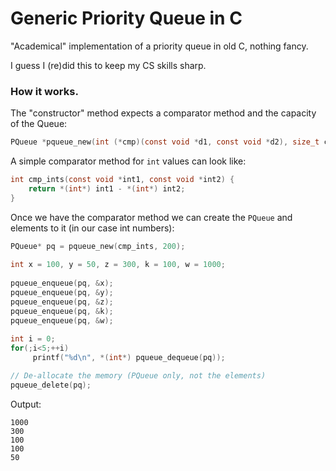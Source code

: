 # Generic Priority Queue in C

"Academical" implementation of a priority queue in old C, nothing fancy.

I guess I (re)did this to keep my CS skills sharp.

### How it works.

The "constructor" method expects a comparator method and the capacity of the Queue:

```C
PQueue *pqueue_new(int (*cmp)(const void *d1, const void *d2), size_t capacity);
```

A simple comparator method for `int` values can look like:

```C
int cmp_ints(const void *int1, const void *int2) {
    return *(int*) int1 - *(int*) int2;
}
```

Once we have the comparator method we can create the `PQueue` and elements to it (in our case int numbers):

```C
PQueue* pq = pqueue_new(cmp_ints, 200);
    
int x = 100, y = 50, z = 300, k = 100, w = 1000;
    
pqueue_enqueue(pq, &x);
pqueue_enqueue(pq, &y);
pqueue_enqueue(pq, &z);
pqueue_enqueue(pq, &k);
pqueue_enqueue(pq, &w);
    
int i = 0;
for(;i<5;++i)
     printf("%d\n", *(int*) pqueue_dequeue(pq));

// De-allocate the memory (PQueue only, not the elements)
pqueue_delete(pq);
```

Output:

```
1000
300
100
100
50
```
